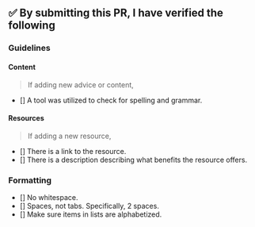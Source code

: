 <!-- First of all, thank you for contributing to this repo, it is much appreciated! 😊 -->

<!-- Before creating a PR, make sure to verify the following. -->

## ✅️ By submitting this PR, I have verified the following

### Guidelines

#### Content

> If adding new advice or content,

- [] A tool was utilized to check for spelling and grammar.

#### Resources

> If adding a new resource,

- [] There is a link to the resource.
- [] There is a description describing what benefits the resource offers.

### Formatting

- [] No whitespace.
- [] Spaces, not tabs. Specifically, 2 spaces.
- [] Make sure items in lists are alphabetized.